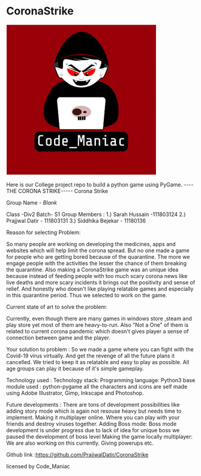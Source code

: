 # CoronaStrike
![Code_Maniac](Code_Maniac.jpg)

Here is our College project repo to build a python game using PyGame.
----THE CORONA STRIKE-----
Corona Strike

Group Name -  _Blank_

Class -Div2
Batch- S1
Group Members :
1.) Sarah Hussain -111803124
2.) Prajjwal Datir - 111803131
3.) Siddhika Bejekar - 11180136

Reason for selecting Problem: 

So many people are working on developing the medicines, apps and websites which will help limit the corona spread.
But no one made a game for people who are getting bored because of the quarantine. 
The more we engage people with the activities the lesser the chance of them breaking the quarantine. 
Also making a CoronaStrike game was an unique idea because instead of feeding people with too much scary corona news
like live deaths and more scary incidents it brings out the positivity and sense of relief.
And honestly who doesn't like playing relatable games and especially in this quarantine period.
Thus we selected to work on the game.
 

Current state of art to solve the problem:  

Currently, even though there are many games in windows store ,steam and play store yet most of them are heavy-to-run.
Also "Not a One" of them is related to current corona pandemic 
which doesn't gives player a sense of connection between game and the player.

Your solution to problem :
So we made a game where you can fight with the Covid-19 virus virtually. 
And get the revenge of all the future plans it cancelled.
We tried to keep it as relatable and easy to play as possible.
All age groups can play it because of it's simple gameplay.

Technology used : 
Technology stack:
	Programming language: Python3
	base module used : python-pygame
	all the characters and icons are self made using Adobe Illustrator, Gimp, Inkscape and Photoshop.
	
Future developments : 
There are tons of development possibilities like adding story mode which is again not resouse heavy but needs time to implement.
Making it multiplayer online. Where you can play with your friends and destroy viruses together.
Adding Boss mode: Boss mode development is under progress due to lack of idea for unique boss we paused the development of boss level
Making the game locally multiplayer: We are also working on this currently.
Giving powerups etc.

Github link :https://github.com/PrajjwalDatir/CoronaStrike



licensed by Code_Maniac
